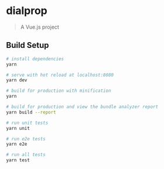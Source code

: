 # dialprop

> A Vue.js project

## Build Setup

``` bash
# install dependencies
yarn

# serve with hot reload at localhost:8080
yarn dev

# build for production with minification
yarn

# build for production and view the bundle analyzer report
yarn build --report

# run unit tests
yarn unit

# run e2e tests
yarn e2e

# run all tests
yarn test
```
